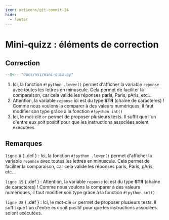 ```yaml
---
icon: octicons/git-commit-24
hide:
  - footer
---
```


# Mini-quizz : éléments de correction

## Correction
```python title="mini-quiz.py" linenums="1"
--8<-- "docs/nsi/mini-quiz.py"
```

1. Ici, la fonction `#!python .lower()` permet d'afficher la variable `reponse` avec toutes les lettres en minuscule. Cela permet de faciliter la comparaison, car cela valide les réponses paris, Paris, pAris, etc...
2. Attention, la variable `reponse` ici est du type **STR** (chaîne de caractères) ! Comme nous voulons la comparer à des valeurs numériques, il faut modifier son type grâce à la fonction `#!python int()`
3. Ici, le mot-clé `or` permet de proposer plusieurs tests. Il suffit que l'un d'entre eux soit positif pour que les instructions associées soient exécutées.

## Remarques
`ligne 8` { .def }
:  Ici, la fonction `#!python .lower()` permet d'afficher la variable `reponse` avec toutes les lettres en minuscule. Cela permet de faciliter la comparaison, car cela valide les réponses paris, Paris, pAris, etc...

`ligne 15` { .def }
:  Attention, la variable `reponse` ici est du type **STR** (chaîne de caractères) ! Comme nous voulons la comparer à des valeurs numériques, il faut modifier son type grâce à la fonction `#!python int()`

`ligne 28` { .def }
:  Ici, le mot-clé `or` permet de proposer plusieurs tests. Il suffit que l'un d'entre eux soit positif pour que les instructions associées soient exécutées.